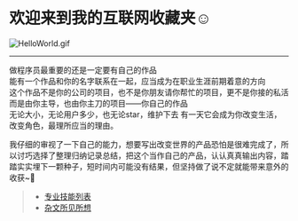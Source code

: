 # 欢迎来到我的互联网收藏夹☺︎

![HelloWorld.gif](https://i.loli.net/2021/04/14/8fGnQOChdNmjtPq.gif)

------

做程序员最重要的还是一定要有自己的作品    
能有一个作品和你的名字联系在一起，应当成为在职业生涯前期着意的方向   
这个作品不是你的公司的项目，也不是你朋友请你帮忙的项目，更不是你接的私活 而是由你主导，也由你主刀的项目——你自己的作品   
无论大小，无论用户多少，也无论star，维护下去
有一天它会成为你改变生活，改变角色，最理所应当的理由。  

我仔细的审视了一下自己的能力，想要写出改变世界的产品恐怕是很难完成了，所以讨巧选择了整理归纳记录总结，把这个当作自己的产品，认认真真输出内容，踏踏实实埋下一颗种子，短时间内可能没有结果，但坚持做了说不定就能带来意外的收获~👀

> * [专业技能列表](https://github.com/sitJac/Marks/tree/main/Notes)
> * [杂文所见所想](https://github.com/sitJac/Marks)

